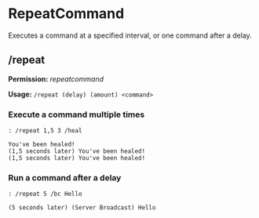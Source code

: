 ﻿# RepeatCommand

Executes a command at a specified interval,
or one command after a delay.

## /repeat

**Permission:** *repeatcommand*

**Usage:** `/repeat (delay) (amount) <command>`

### Execute a command multiple times

```
: /repeat 1,5 3 /heal

You've been healed!
(1,5 seconds later) You've been healed!
(1,5 seconds later) You've been healed!
```

### Run a command after a delay

```
: /repeat 5 /bc Hello

(5 seconds later) (Server Broadcast) Hello
```